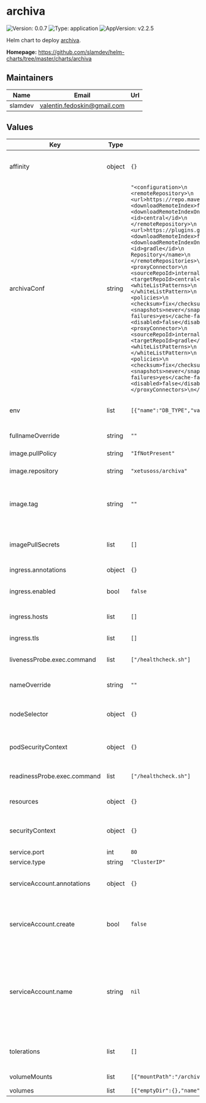 # archiva

![Version: 0.0.7](https://img.shields.io/badge/Version-0.0.7-informational?style=flat-square) ![Type: application](https://img.shields.io/badge/Type-application-informational?style=flat-square) ![AppVersion: v2.2.5](https://img.shields.io/badge/AppVersion-v2.2.5-informational?style=flat-square)

Helm chart to deploy [archiva](https://hub.docker.com/r/xetusoss/archiva/).

**Homepage:** <https://github.com/slamdev/helm-charts/tree/master/charts/archiva>

## Maintainers

| Name | Email | Url |
| ---- | ------ | --- |
| slamdev | valentin.fedoskin@gmail.com |  |

## Values

| Key | Type | Default | Description |
|-----|------|---------|-------------|
| affinity | object | `{}` | affinity for scheduler pod assignment |
| archivaConf | string | `"<configuration>\n    <remoteRepositories>\n        <remoteRepository>\n            <url>https://repo.maven.apache.org/maven2</url>\n            <downloadRemoteIndex>false</downloadRemoteIndex>\n            <downloadRemoteIndexOnStartup>false</downloadRemoteIndexOnStartup>\n            <id>central</id>\n            <name>Central Repository</name>\n        </remoteRepository>\n        <remoteRepository>\n            <url>https://plugins.gradle.org/m2</url>\n            <downloadRemoteIndex>false</downloadRemoteIndex>\n            <downloadRemoteIndexOnStartup>false</downloadRemoteIndexOnStartup>\n            <id>gradle</id>\n            <name>Gradle Plugins Repository</name>\n        </remoteRepository>\n    </remoteRepositories>\n    <proxyConnectors>\n        <proxyConnector>\n            <order>1</order>\n            <sourceRepoId>internal</sourceRepoId>\n            <targetRepoId>central</targetRepoId>\n            <proxyId/>\n            <whiteListPatterns>\n                <whiteListPattern>**/*</whiteListPattern>\n            </whiteListPatterns>\n            <policies>\n                <releases>once</releases>\n                <checksum>fix</checksum>\n                <snapshots>never</snapshots>\n                <cache-failures>yes</cache-failures>\n            </policies>\n            <disabled>false</disabled>\n        </proxyConnector>\n        <proxyConnector>\n            <order>2</order>\n            <sourceRepoId>internal</sourceRepoId>\n            <targetRepoId>gradle</targetRepoId>\n            <proxyId/>\n            <whiteListPatterns>\n                <whiteListPattern>**/*</whiteListPattern>\n            </whiteListPatterns>\n            <policies>\n                <releases>once</releases>\n                <checksum>fix</checksum>\n                <snapshots>never</snapshots>\n                <cache-failures>yes</cache-failures>\n            </policies>\n            <disabled>false</disabled>\n        </proxyConnector>\n    </proxyConnectors>\n</configuration>"` | archiva config to provision inside of the container |
| env | list | `[{"name":"DB_TYPE","value":"derby"}]` | environment variables for the deployment |
| fullnameOverride | string | `""` | full name of the chart. |
| image.pullPolicy | string | `"IfNotPresent"` | image pull policy |
| image.repository | string | `"xetusoss/archiva"` | image repository |
| image.tag | string | `""` | image tag (chart's appVersion value will be used if not set) |
| imagePullSecrets | list | `[]` | image pull secret for private images |
| ingress.annotations | object | `{}` | ingress annotations |
| ingress.enabled | bool | `false` | enables Ingress for archiva |
| ingress.hosts | list | `[]` | ingress accepted hostnames |
| ingress.tls | list | `[]` | ingress TLS configuration |
| livenessProbe.exec.command | list | `["/healthcheck.sh"]` | command for liveness probe |
| nameOverride | string | `""` | override name of the chart |
| nodeSelector | object | `{}` | node for scheduler pod assignment |
| podSecurityContext | object | `{}` | specifies security settings for a pod |
| readinessProbe.exec.command | list | `["/healthcheck.sh"]` | command for readiness probe |
| resources | object | `{}` | custom resource configuration |
| securityContext | object | `{}` | specifies security settings for a container |
| service.port | int | `80` | service port |
| service.type | string | `"ClusterIP"` | service type |
| serviceAccount.annotations | object | `{}` | annotations to add to the service account |
| serviceAccount.create | bool | `false` | specifies whether a service account should be created |
| serviceAccount.name | string | `nil` | the name of the service account to use; if not set and create is true, a name is generated using the fullname template |
| tolerations | list | `[]` | tolerations for scheduler pod assignment |
| volumeMounts | list | `[{"mountPath":"/archiva-data","name":"data"}]` | volume mounts |
| volumes | list | `[{"emptyDir":{},"name":"data"}]` | volumes |
